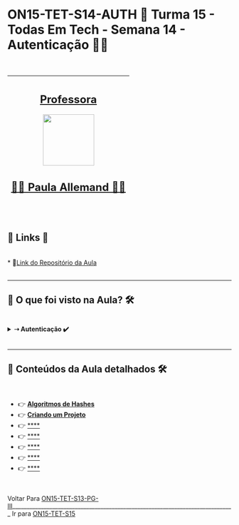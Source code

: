 # ON15-TET-S14-AUTH 🤝 Turma 15 - Todas Em Tech - Semana 14 - Autenticação 👩‍💻
</br>
<div align="center">

| [<h2>Professora</h2><img src="https://avatars.githubusercontent.com/u/41296983?v=4" width=115><br><h2>👩‍🏫 Paula Allemand ✍🏽</h2>](https://github.com/beatrizramerindo) | 
| :---: | 

</div>
</br>
<div>
  <summary>
    <h2>🔗 Links 🔗</h2>
  </summary>
  </br>
  <div>
    * 📌<a href="https://github.com/reprograma/ON15-TET-S14-AUTH">Link do Repositório da Aula</a>
    <br/>
  </div>
</div>
</br>

___
##  👀 O que foi visto na Aula? 🛠️
</br>
<details>
    <summary>
      <strong>➝ Autenticação ✔️</strong>
    </summary>    
    <div align="left">        
      <table border=1>             
        <tr>
          <td align="center">👉</td>                
          <td>Preparar o ambiente</td>                
          <td align="center">✅</td>
        </tr>
        <tr> 
          <td align="center">👉</td>
          <td>API com Node.js e Express</td>                
          <td align="center">✅</td>
        </tr>
        <tr>    
          <td align="center">👉</td>            
          <td>Autenticação</td>                
          <td align="center">✅</td>
        </tr>
        <tr>    
          <td align="center">👉</td>            
          <td>Fluxo autenticação</td>                
          <td align="center">✅</td>
        </tr>
        <tr>    
          <td align="center">👉</td>            
          <td>Criar rota para criação de users</td>                
          <td align="center">✅</td>
        </tr>
        <tr>    
          <td align="center">👉</td>            
          <td>Criptografar senha dos users</td>                
          <td align="center">✅</td>
        </tr>	
      </table>               
    </div>
</details>
</br>

___
##  🔨 Conteúdos da Aula detalhados 🛠️
</br>

  * 👉 [**Algoritmos de Hashes**](readme/README1.md)
  * 👉 [**Criando um Projeto**](readme/README2.md)
  * 👉 [****](readme/README3.md)
  * 👉 [****](readme/README4.md)
  * 👉 [****](readme/README5.md)
  * 👉 [****](readme/README6.md)
  * 👉 [****](readme/README7.md)


</br>

Voltar Para [ON15-TET-S13-PG-III](https://github.com/AlineAlmeida85/Reprograma-Curso-Completo/tree/main/Aulas/ON15-TET-S13-PG-III)______________________________________________________________________________ Ir para [ON15-TET-S15]()